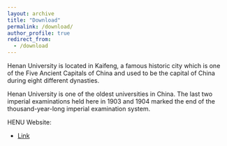 ```yaml
---
layout: archive
title: "Download"
permalink: /download/
author_profile: true
redirect_from:
  - /download
---
```



Henan University is located in Kaifeng, a famous historic city which is one of the Five Ancient Capitals of China and used to be the capital of China during eight different dynasties. 

Henan University is one of the oldest universities in China. The last two imperial examinations held here in 1903 and 1904 marked the end of the thousand-year-long imperial examination system. 

HENU Website:

 * [Link](https://mayuxiang.github.io/files/paper2.pdf)
